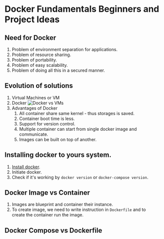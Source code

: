 # Docker Fundamentals Beginners and Project Ideas

## Need for Docker
1. Problem of environment separation for applications.
2. Problem of resource sharing.
3. Problem of portability.
4. Problem of easy scalability.
5. Problem of doing all this in a secured manner.

## Evolution of solutions
1. Virtual Machines or VM
2. Docker
   ![Docker vs VMs](https://miro.medium.com/max/1024/1*66cp6uoqv-q2clolRgSRJg.png)
3. Advantages of Docker
   1. All container share same kernel - thus storages is saved.
   2. Container boot time is less.
   3. Support for version control.
   4. Multiple container can start from single docker image and communicate.
   5. Images can be built on top of another.
   
## Installing docker to yours system.
1. [Install docker](https://docs.docker.com/get-docker/).
2. Initiate docker.
3. Check if it's working by ```docker version``` or ```docker-compose version```.

## Docker Image vs Container
1. Images are blueprint and container their instance.
2. To create image, we need to write instruction in ```Dockerfile``` and to create the container run the image.

## Docker Compose vs Dockerfile
